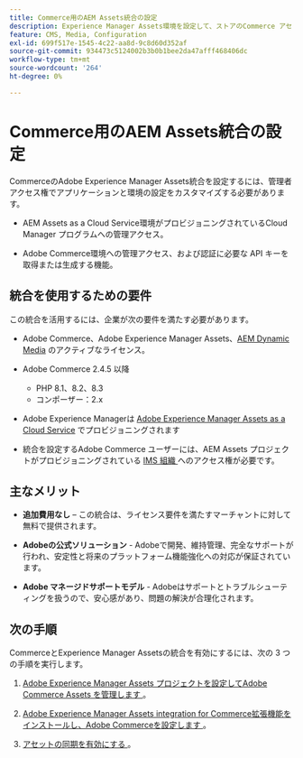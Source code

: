 ```yaml
---
title: Commerce用のAEM Assets統合の設定
description: Experience Manager Assets環境を設定して、ストアのCommerce アセットを管理する方法について説明します。
feature: CMS, Media, Configuration
exl-id: 699f517e-1545-4c22-aa8d-9c8d60d352af
source-git-commit: 934473c5124002b3b0b1bee2da47afff468406dc
workflow-type: tm+mt
source-wordcount: '264'
ht-degree: 0%

---
```


# Commerce用のAEM Assets統合の設定

CommerceのAdobe Experience Manager Assets統合を設定するには、管理者アクセス権でアプリケーションと環境の設定をカスタマイズする必要があります。

- AEM Assets as a Cloud Service環境がプロビジョニングされているCloud Manager プログラムへの管理アクセス。

- Adobe Commerce環境への管理アクセス、および認証に必要な API キーを取得または生成する機能。

## 統合を使用するための要件

この統合を活用するには、企業が次の要件を満たす必要があります。

- Adobe Commerce、Adobe Experience Manager Assets、[AEM Dynamic Media](https://experienceleague.adobe.com/en/docs/experience-manager-65/content/assets/dynamic/administering-dynamic-media) のアクティブなライセンス。

- Adobe Commerce 2.4.5 以降

   - PHP 8.1、8.2、8.3
   - コンポーザー：2.x

- Adobe Experience Managerは [Adobe Experience Manager Assets as a Cloud Service](https://experienceleague.adobe.com/ja/docs/experience-manager-cloud-service/content/assets/overview) でプロビジョニングされます

- 統合を設定するAdobe Commerce ユーザーには、AEM Assets プロジェクトがプロビジョニングされている [IMS 組織 ](https://experienceleague.adobe.com/en/docs/core-services/interface/administration/organizations#concept_EA8AEE5B02CF46ACBDAD6A8508646255) へのアクセス権が必要です。

## 主なメリット

- **追加費用なし** – この統合は、ライセンス要件を満たすマーチャントに対して無料で提供されます。

- **Adobeの公式ソリューション** - Adobeで開発、維持管理、完全なサポートが行われ、安定性と将来のプラットフォーム機能強化への対応が保証されています。

- **Adobe マネージドサポートモデル** - Adobeはサポートとトラブルシューティングを扱うので、安心感があり、問題の解決が合理化されます。

## 次の手順

CommerceとExperience Manager Assetsの統合を有効にするには、次の 3 つの手順を実行します。

1. [Adobe Experience Manager Assets プロジェクトを設定してAdobe Commerce Assets を管理します ](aem-assets-configure-aem.md)。

1. [Adobe Experience Manager Assets integration for Commerce拡張機能をインストールし、Adobe Commerceを設定します ](aem-assets-configure-aem.md)。

1. [ アセットの同期を有効にする ](aem-assets-setup-synchronization.md)。
